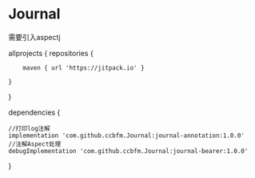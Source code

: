 # Journal
需要引入aspectj

allprojects {
    repositories {
       
        maven { url 'https://jitpack.io' }
        
    }
}
  
dependencies {
    
    //打印log注解
    implementation 'com.github.ccbfm.Journal:journal-annotation:1.0.0'
    //注解Aspect处理
    debugImplementation 'com.github.ccbfm.Journal:journal-bearer:1.0.0'
}

